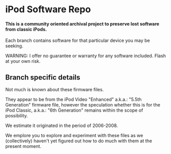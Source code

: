 # iPod Software Repo

#### This is a community oriented archival project to preserve lost software from classic iPods.

Each branch contains software for that particular device you may be seeking.

WARNING: I offer no guarantee or warranty for any software included. Flash at your own risk. 

## Branch specific details

Not much is known about these firmware files.

They appear to be from the iPod Video "Enhanced" a.k.a.: "5.5th Generation" firmware file, however the speculation whether this is for the iPod Classic, a.k.a.: "6th Generation" remains within the scope of possibility.

We estimate it originated in the period of 2006-2008.

We emplore you to explore and experiment with these files as we (collectively) haven't yet figured out how to do much with them at the present moment.
 
